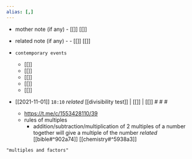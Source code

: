 ```yaml
---
alias: [,]
---
```

- mother note (if any)
		- [[]] [[]]
- related note (if any) -
		- [[]] [[]]
- `contemporary events`
	- [[]]
	- [[]]
	- [[]]
	- [[]]
	- [[]]

- [[2021-11-01]]  `18:10` _related_ [[divisibility test]] | [[]] | [[]] # # #
	- https://t.me/c/1553428110/39
	- rules of multiples
		- addition/subtraction/multiplication of 2 multiples of a number together will give a multiple of the number _related_ [[bible#^902a74]] [[chemistry#^5938a3]]

```query
"multiples and factors"
```